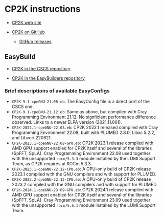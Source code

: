 # CP2K instructions

-   [CP2K web site](https://www.cp2k.org/)

-   [CP2K on GitHub](https://github.com/cp2k/cp2k)

    -   [GitHub releases](https://github.com/cp2k/cp2k/releases)


## EasyBuild

-   [CP2K in the CSCS repository](https://github.com/eth-cscs/production/tree/master/easybuild/easyconfigs/c/CP2K)

-   [CP2K in the EasyBuilders repository](https://github.com/easybuilders/easybuild-easyconfigs/tree/develop/easybuild/easyconfigs/c/CP2K)


### Brief descriptions of available EasyConfigs

-   `CP2K-9.1-cpeGNU-21.08.eb`: The EasyConfig file is a direct port of the CSCS one.
-   `CP2K-9.1-cpeGNU-21.12.eb`: Same as above, but compiled with Cray Programming Environment 21.12. 
    No signficiant performance difference observed. Links to a newer ELPA version (2021.11.001).
-   `CP2K-2022.1-cpeGNU-22.08.eb`: CP2K 2022.1 released compiled with Cray Programming Environment 22.08, 
    built with PLUMED 2.8.0, Libxc 5.2.2, and Libvori 220621.
-   `CP2K-2023.1-cpeGNU-22.08-GPU.eb`: CP2K 2023.1 release compiled with AMD GPU support enabled for CP2K 
    itself and several of the libraries (SpFFT, SpLA). Cray Programming Environment 22.08 used together with 
    the unsupported `rocm/5.3.3` module installed by the LUMI Support Team, as CP2K requires at ROCm 5.3.3.
-   `CP2K-2023.1-cpeGNU-22.12-CPU.eb`: A CPU-only build of CP2K release 2023.1 compiled with the GNU compilers
    and with support for PLUMED.
-   `CP2K-2023.2-cpeGNU-22.12-CPU.eb`: A CPU-only build of CP2K release 2023.2 compiled with the GNU compilers
    and with support for PLUMED.
-   `CP2K-2024.1-cpeGNU-23.09-GPU.eb`: CP2K 2024.1 release compiled with AMD GPU support enabled for CP2K 
    itself and several of the libraries (SpFFT, SpLA). Cray Programming Environment 23.09 used together with 
    the unsupported `rocm/5.6.1` module installed by the LUMI Support Team.
    